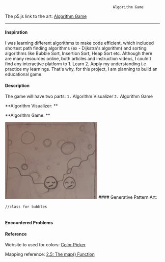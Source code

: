                                                      Algorithm Game


The p5.js link to the art: [Algorithm Game](https://editor.p5js.org/maishahoq/sketches/3w7Z017ey)

***     

#### Inspiration 

I was learning different algorithms to make code efficient, which included shortest path finding algorithms (ex - Dijkstra's algorithm) and sorting algorithms like Bubble Sort, Insertion Sort, Heap Sort etc. Although there are many resources online, both articles and instruction videos, I couln't find any interactive platform to 1. Learn 2. Apply my understanding i.e practice my learnings. That's why, for this project, I am planning to build an educational game.


#### Description

The game will have two parts: `1.` Algorithm Visualizer 
                              `2.` Algorithm Game

**Algorithm Visualizer: **

**Algorithm Game: **                             
                              
<img style="float:center;"  src="https://github.com/maishahoq/Intro-to-IM/blob/main/Assignment/Assignment3/273815152_470724207876264_2122613047034017782_n.jpg" alt="Inspiration" width="300"  /> 
#### Generative Pattern Art: 






```````````````````````````````````````````````
//class for bubbles


```````````````````````````````````````````````

#### Encountered Problems



#### Reference
Website to used for colors: [Color Picker](https://htmlcolorcodes.com/color-picker/)

Mapping reference: [2.5: The map() Function](https://www.youtube.com/watch?v=nicMAoW6u1g)



